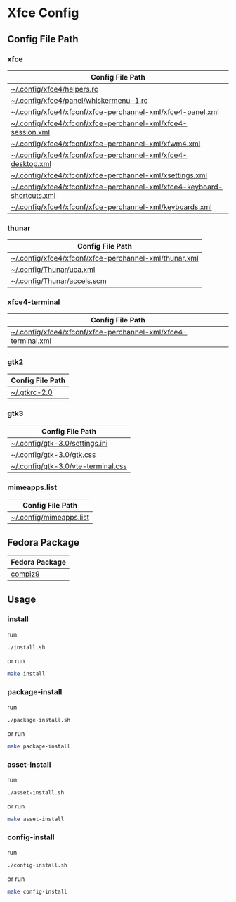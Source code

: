 

# Xfce Config




## Config File Path


### xfce

| Config File Path |
| --- |
| [~/.config/xfce4/helpers.rc](./asset/overlay/etc/skel/.config/xfce4/helpers.rc) |
| [~/.config/xfce4/panel/whiskermenu-1.rc](./asset/overlay/etc/skel/.config/xfce4/panel/whiskermenu-1.rc) |
| [~/.config/xfce4/xfconf/xfce-perchannel-xml/xfce4-panel.xml](./asset/overlay/etc/skel/.config/xfce4/xfconf/xfce-perchannel-xml/xfce4-panel.xml) |
| [~/.config/xfce4/xfconf/xfce-perchannel-xml/xfce4-session.xml](./asset/overlay/etc/skel/.config/xfce4/xfconf/xfce-perchannel-xml/xfce4-session.xml) |
| [~/.config/xfce4/xfconf/xfce-perchannel-xml/xfwm4.xml](./asset/overlay/etc/skel/.config/xfce4/xfconf/xfce-perchannel-xml/xfwm4.xml) |
| [~/.config/xfce4/xfconf/xfce-perchannel-xml/xfce4-desktop.xml](./asset/overlay/etc/skel/.config/xfce4/xfconf/xfce-perchannel-xml/xfce4-desktop.xml) |
| [~/.config/xfce4/xfconf/xfce-perchannel-xml/xsettings.xml](./asset/overlay/etc/skel/.config/xfce4/xfconf/xfce-perchannel-xml/xsettings.xml) |
| [~/.config/xfce4/xfconf/xfce-perchannel-xml/xfce4-keyboard-shortcuts.xml](./asset/overlay/etc/skel/.config/xfce4/xfconf/xfce-perchannel-xml/xfce4-keyboard-shortcuts.xml) |
| [~/.config/xfce4/xfconf/xfce-perchannel-xml/keyboards.xml](./asset/overlay/etc/skel/.config/xfce4/xfconf/xfce-perchannel-xml/keyboards.xml) |


### thunar

| Config File Path |
| --- |
| [~/.config/xfce4/xfconf/xfce-perchannel-xml/thunar.xml](./asset/overlay/etc/skel/.config/xfce4/xfconf/xfce-perchannel-xml/thunar.xml) |
| [~/.config/Thunar/uca.xml](./asset/overlay/etc/skel/.config/xfce4/xfconf/xfce-perchannel-xml/uca.xml) |
| [~/.config/Thunar/accels.scm](./asset/overlay/etc/skel/.config/xfce4/xfconf/xfce-perchannel-xml/accels.scm) |


### xfce4-terminal

| Config File Path |
| --- |
| [~/.config/xfce4/xfconf/xfce-perchannel-xml/xfce4-terminal.xml](./asset/overlay/etc/skel/.config/xfce4/xfconf/xfce-perchannel-xml/xfce4-terminal.xml) |


### gtk2

| Config File Path |
| --- |
| [~/.gtkrc-2.0](./asset/overlay/etc/skel/.gtkrc-2.0) |


### gtk3

| Config File Path |
| --- |
| [~/.config/gtk-3.0/settings.ini](./asset/overlay/etc/skel/.config/gtk-3.0/settings.ini) |
| [~/.config/gtk-3.0/gtk.css](./asset/overlay/etc/skel/.config/gtk-3.0/gtk.css) |
| [~/.config/gtk-3.0/vte-terminal.css](./asset/overlay/etc/skel/.config/gtk-3.0/vte-terminal.css) |


### mimeapps.list

| Config File Path |
| --- |
| [~/.config/mimeapps.list](./asset/overlay/etc/skel/.config/mimeapps.list) |




## Fedora Package

| Fedora Package |
| --- |
| [compiz9](https://pkgs.org/search/?q=compiz9) |




## Usage


### install

run

``` sh
./install.sh
```

or run

``` sh
make install
```


### package-install

run

``` sh
./package-install.sh
```

or run

``` sh
make package-install
```


### asset-install

run

``` sh
./asset-install.sh
```

or run

``` sh
make asset-install
```


### config-install

run

``` sh
./config-install.sh
```

or run

``` sh
make config-install
```

